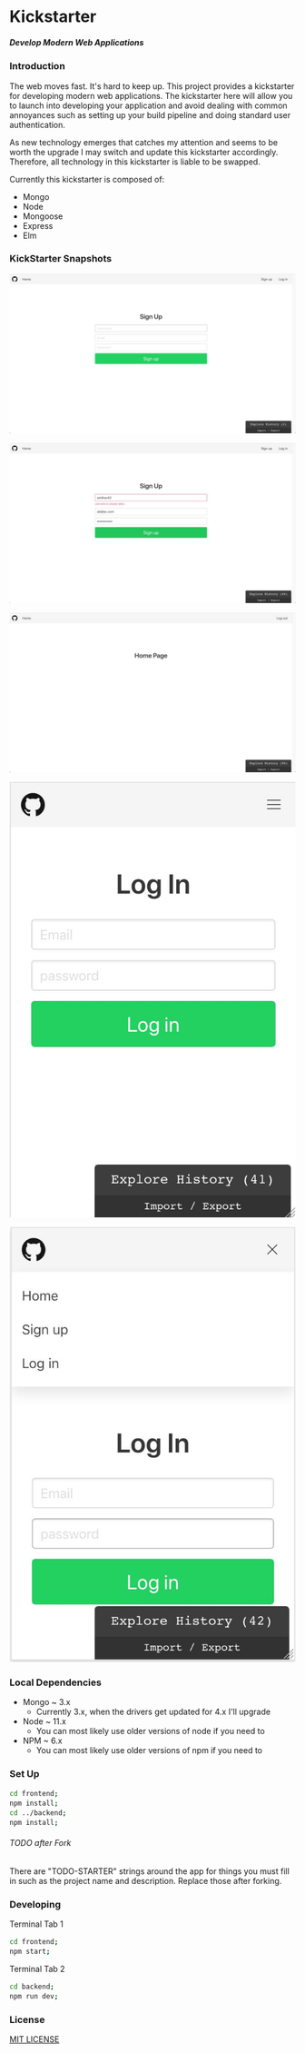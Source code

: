 # Kickstarter
##### Develop Modern Web Applications

### Introduction

The web moves fast. It's hard to keep up. This project provides a kickstarter for
developing modern web applications. The kickstarter here will allow you to launch
into developing your application and avoid dealing with common annoyances such as
setting up your build pipeline and doing standard user authentication.

As new technology emerges that catches my attention and seems to be worth the upgrade
I may switch and update this kickstarter accordingly. Therefore, all technology
in this kickstarter is liable to be swapped.

Currently this kickstarter is composed of:
  - Mongo
  - Node
  - Mongoose
  - Express
  - Elm

### KickStarter Snapshots

![Sign Up Page](/preview/sign-up-page.jpg)

![Sign Up Error](/preview/sign-up-page-error.jpg)

![Home Page](/preview/logged-in.jpg)

![Mobile Navbar Collapsed](/preview/mobile-navbar-collapsed.jpg)

![Mobile Navbar Expanded](/preview/mobile-navbar-expanded.jpg)

### Local Dependencies

- Mongo ~ 3.x
  - Currently 3.x, when the drivers get updated for 4.x I'll upgrade
- Node ~ 11.x
  - You can most likely use older versions of node if you need to
- NPM ~ 6.x
  - You can most likely use older versions of npm if you need to

### Set Up

```bash
cd frontend;
npm install;
cd ../backend;
npm install;
```

###### TODO after Fork

There are "TODO-STARTER" strings around the app for things you must fill in such as
the project name and description. Replace those after forking.

### Developing

Terminal Tab 1

```bash
cd frontend;
npm start;
```

Terminal Tab 2

```bash
cd backend;
npm run dev;
```

### License

[MIT LICENSE](/LICENSE)

